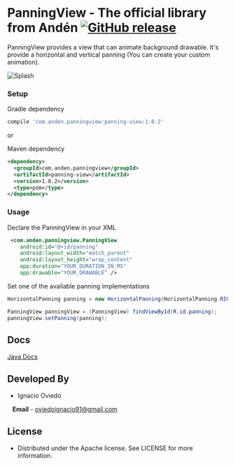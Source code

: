 # PanningView - The official library from Andén [![GitHub release](https://img.shields.io/github/release/nacho91/PanningView.svg?style=flat-square)](https://github.com/nacho91/PanningView/releases/tag/1.0.1)

PanningView provides a view that can animate background drawable. It's provide a horizontal and vertical panning (You can create your custom animation).

![Splash](https://github.com/nacho91/PanningView/blob/master/splash.gif)

### Setup

Gradle dependency

```gradle
compile 'com.anden.panningview:panning-view:1.0.2'
```

or

Maven dependency

```xml
<dependency>
  <groupId>com.anden.panningview</groupId>
  <artifactId>panning-view</artifactId>
  <version>1.0.2</version>
  <type>pom</type>
</dependency>
```

### Usage

Declare the PanningView in your XML

```xml
 <com.anden.panningview.PanningView
    android:id="@+id/panning"
    android:layout_width="match_parent"
    android:layout_height="wrap_content"
    app:duration="YOUR_DURATION_IN_MS"
    app:drawable="YOUR_DRAWABLE" />
```

Set one of the available panning implementations

```java
HorizontalPanning panning = new HorizontalPanning(HorizontalPanning.RIGHT_TO_LEFT);

PanningView panningView = (PanningView) findViewById(R.id.panning);
panningView.setPanning(panning);
```

## Docs

[Java Docs](https://andenapp.github.io/PanningView/)

## Developed By

* Ignacio Oviedo 
 
&nbsp;&nbsp;&nbsp;**Email** - oviedoignacio91@gmail.com

## License
 * Distributed under the Apache license. See LICENSE for more information.
